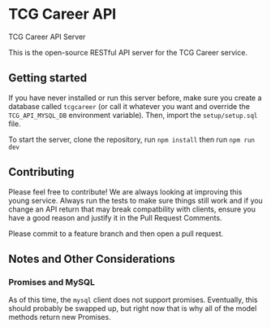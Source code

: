 # TCG Career API
TCG Career API Server

This is the open-source RESTful API server for the TCG Career service.

## Getting started

If you have never installed or run this server before, make sure you create a database called `tcgcareer` (or call it whatever you want and override the `TCG_API_MYSQL_DB` environment variable). Then, import the `setup/setup.sql` file.

To start the server, clone the repository, run `npm install` then run `npm run dev`

## Contributing

Please feel free to contribute! We are always looking at improving this young service. Always run the tests to make sure things still work and if you change an API return that may break compatbility with clients, ensure you have a good reason and justify it in the Pull Request Comments.

Please commit to a feature branch and then open a pull request.

## Notes and Other Considerations

### Promises and MySQL

As of this time, the `mysql` client does not support promises. Eventually, this should probably be swapped up, but right now that is why all of the model methods return new Promises.